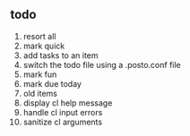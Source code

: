 todo
----

1. resort all
2. mark quick
3. add tasks to an item
4. switch the todo file using a .posto.conf file
5. mark fun
6. mark due today
7. old items
8. display cl help message
9. handle cl input errors
10. sanitize cl arguments
